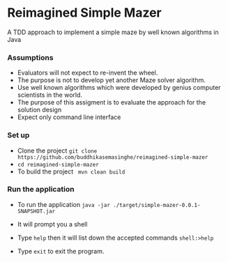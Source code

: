# Reimagined Simple Mazer
A TDD approach to implement a simple maze by well known algorithms in Java 

### Assumptions
* Evaluators will not expect to re-invent the wheel.
* The purpose is not to develop yet another Maze solver algorithm.
* Use well known algorithms which were developed by genius computer scientists in the world.
* The purpose of this assigment is to evaluate the approach for the solution design
* Expect only command line interface

### Set up
* Clone the project `git clone https://github.com/buddhikasemasinghe/reimagined-simple-mazer `
* `cd reimagined-simple-mazer`
* To build the project
    ` mvn clean build`

### Run the application
* To run the application
 `java -jar ./target/simple-mazer-0.0.1-SNAPSHOT.jar`
 
 * It will prompt you a shell
 * Type `help` then it will list down the accepted commands
  `shell:>help`
  * Type `exit` to exit the program.
